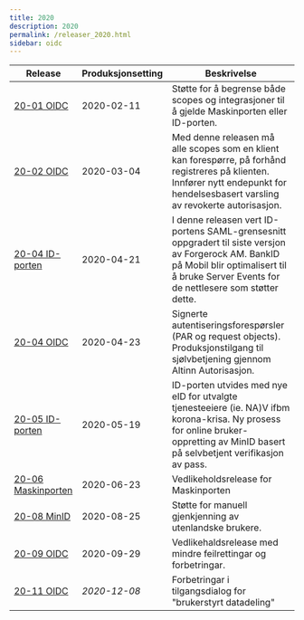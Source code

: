 ```yaml
---
title: 2020
description: 2020
permalink: /releaser_2020.html
sidebar: oidc
---
```


|Release|Produksjonsetting|Beskrivelse|
|-|-|-|
|[20-01 OIDC](20-01_OIDC.html)|2020-02-11| Støtte for å begrense både scopes og integrasjoner til å gjelde Maskinporten eller ID-porten. |
|[20-02 OIDC](20-02_OIDC.html)|2020-03-04| Med denne releasen må alle scopes som en klient kan forespørre, på forhånd registreres på klienten. Innfører nytt endepunkt for hendelsesbasert varsling av  revokerte autorisasjon. |
|[20-04 ID-porten](20-04_ID-porten.html)|2020-04-21| I denne releasen vert ID-portens SAML-grensesnitt oppgradert til siste versjon av Forgerock AM.   BankID på Mobil blir optimalisert til å bruke Server Events for de nettlesere som støtter dette. |
|[20-04 OIDC](20-04_OIDC.html)|2020-04-23| Signerte autentiseringsforespørsler (PAR og request objects).  Produksjonstilgang til sjølvbetjening gjennom Altinn Autorisasjon. |
|[20-05 ID-porten](20-05_ID-porten.html)|2020-05-19| ID-porten utvides med nye eID for utvalgte tjenesteeiere (ie. NA)V ifbm korona-krisa.  Ny prosess for online bruker-oppretting av MinID basert på selvbetjent verifikasjon av pass. |
|[20-06 Maskinporten](20-06_Maskinporten.html)|2020-06-23| Vedlikeholdsrelease for Maskinporten |
|[20-08 MinID](20-08_MinID.html)|2020-08-25| Støtte for manuell gjenkjenning av utenlandske brukere.  |
|[20-09 OIDC](20-09_OIDC.html)|2020-09-29| Vedlikehaldsrelease med mindre feilrettingar og forbetringar. |
|[20-11 OIDC](20-11_OIDC.html)|*2020-12-08*| Forbetringar i tilgangsdialog for "brukerstyrt datadeling" |
